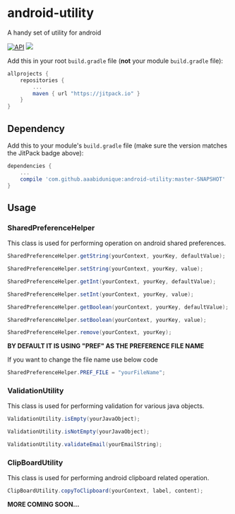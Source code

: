 # android-utility
A handy set of utility for android

[![API](https://img.shields.io/badge/API-9%2B-blue.svg?style=flat)](https://android-arsenal.com/api?level=9) [![](https://jitpack.io/v/aaabidunique/android-utility.svg)](https://jitpack.io/#aaabidunique/android-utility)

Add this in your root `build.gradle` file (**not** your module `build.gradle` file):

```gradle
allprojects {
	repositories {
		...
		maven { url "https://jitpack.io" }
	}
}
```

## Dependency

Add this to your module's `build.gradle` file (make sure the version matches the JitPack badge above):

```gradle
dependencies {
	...
	compile 'com.github.aaabidunique:android-utility:master-SNAPSHOT'
}
```

## Usage

### SharedPreferenceHelper
This class is used for performing operation on android shared preferences.

``` java
SharedPreferenceHelper.getString(yourContext, yourKey, defaultValue);
```
``` java
SharedPreferenceHelper.setString(yourContext, yourKey, value);
```
``` java
SharedPreferenceHelper.getInt(yourContext, yourKey, defaultValue);
```
``` java
SharedPreferenceHelper.setInt(yourContext, yourKey, value);
```
``` java
SharedPreferenceHelper.getBoolean(yourContext, yourKey, defaultValue);
```
``` java
SharedPreferenceHelper.setBoolean(yourContext, yourKey, value);
```
``` java
SharedPreferenceHelper.remove(yourContext, yourKey);
```

**BY DEFAULT IT IS USING "PREF" AS THE PREFERENCE FILE NAME**

If you want to change the file name use below code

``` java
SharedPreferenceHelper.PREF_FILE = "yourFileName";
```

### ValidationUtility
This class is used for performing validation for various java objects.

``` java
ValidationUtility.isEmpty(yourJavaObject);
```

``` java
ValidationUtility.isNotEmpty(yourJavaObject);
```

``` java
ValidationUtility.validateEmail(yourEmailString);
```

### ClipBoardUtility
This class is used for performing android clipboard related operation.

``` java
ClipBoardUtility.copyToClipboard(yourContext, label, content);
```

**MORE COMING SOON...**
